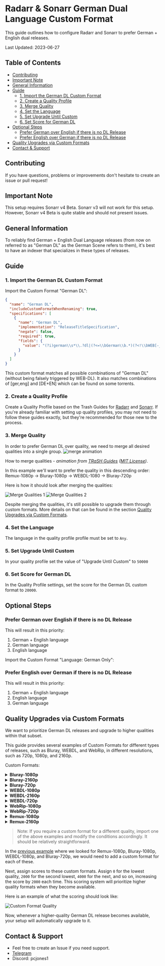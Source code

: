 # Radarr & Sonarr German Dual Language Custom Format

This guide outlines how to configure Radarr and Sonarr to prefer German + English dual releases.

Last Updated: 2023-06-27

## Table of Contents
- [Contributing](#contributing)
- [Important Note](#important-note)
- [General Information](#general-information)
- [Guide](#guide)
  - [1. Import the German DL Custom Format](#1-import-the-german-dl-custom-format)
  - [2. Create a Quality Profile](#2-create-a-quality-profile)
  - [3. Merge Quality](#3-merge-quality)
  - [4. Set the Language](#4-set-the-language)
  - [5. Set Upgrade Until Custom](#5-set-upgrade-until-custom)
  - [6. Set Score for German DL](#6-set-score-for-german-dl)
- [Optional Steps](#optional-steps)
  - [Prefer German over English if there is no DL Release](#prefer-german-over-english-if-there-is-no-dl-release)
  - [Prefer English over German if there is no DL Release](#prefer-english-over-german-if-there-is-no-dl-release)
- [Quality Upgrades via Custom Formats](#quality-upgrades-via-custom-formats)
- [Contact & Support](#contact--support)

## Contributing
If you have questions, problems or improvements don't hesitate to create an issue or pull request!

## Important Note
This setup requires Sonarr v4 Beta. Sonarr v3 will not work for this setup. However, Sonarr v4 Beta is quite stable and should not present issues.

## General Information
To reliably find German + English Dual Language releases (from now on referred to as "German DL" as the German Scene refers to them), it's best to have an indexer that specializes in these types of releases.

## Guide

### 1. Import the German DL Custom Format
Import the Custom Format "German DL":

```json
{
  "name": "German DL",
  "includeCustomFormatWhenRenaming": true,
  "specifications": [
    {
      "name": "German DL",
      "implementation": "ReleaseTitleSpecification",
      "negate": false,
      "required": true,
      "fields": {
        "value": "(?i)german\\s*\\.?dl|(?<=\\bGerman\\b.*)(?<!\\bWEB[-_. ])\\bDL\\b|\\[DE\\+[a-z]{2}\\]|\\[[a-z]{2}\\+DE\\]|ger,\\s*[a-z]{3}\\]|\\[[a-z]{3}\\s*,\\s*ger\\]"
      }
    }
  ]
}
```
This custom format matches all possible combinations of "German DL" (without being falsely triggered by WEB-DL). It also matches combinations of [ger,eng] and [DE+EN] which can be found on some torrents.

### 2. Create a Quality Profile
Create a Quality Profile based on the Trash Guides for [Radarr](https://trash-guides.info/Radarr/radarr-setup-quality-profiles/#trash-quality-profiles) and [Sonarr](https://trash-guides.info/Sonarr/sonarr-setup-quality-profiles/). If you're already familiar with setting up quality profiles, you may not need to follow these guides exactly, but they're recommended for those new to the process.

### 3. Merge Quality

In order to prefer German DL over quality, we need to merge all desired qualities into a single group. 
![merge animation](https://trash-guides.info/Radarr/Tips/images/merge.gif)

How to merge qualities - *animation from [TRaSH Guides](https://trash-guides.info/Radarr/Tips/Merge-quality/) ([MIT License](https://github.com/TRaSH-Guides/Guides/blob/master/LICENSE))*.

In this example we'll want to prefer the quality in this descending order: Remux-1080p -> Bluray-1080p -> WEBDL-1080 -> Bluray-720p

Here is how it should look after merging the qualities:

![Merge Qualities 1](https://raw.githubusercontent.com/PCJones/radarr-sonarr-german-dual-language/main/img/merge_qualities_1.png)
![Merge Qualities 2](https://raw.githubusercontent.com/PCJones/radarr-sonarr-german-dual-language/main/img/merge_qualities_2.png)

Despite merging the qualities, it's still possible to upgrade them through custom formats. More details on that can be found in the section [Quality Upgrades via Custom Formats](#quality-upgrades-via-custom-formats).

### 4. Set the Language
The language in the quality profile profile must be set to `Any`.

### 5. Set Upgrade Until Custom
In your quality profile set the value of "Upgrade Until Custom" to `50000`

### 6. Set Score for German DL
In the Quality Profile settings, set the score for the German DL custom format to `20000`.

## Optional Steps

### Prefer German over English if there is no DL Release
This will result in this priority:
1. German + English language
2. German language
3. English language

Import the Custom Format "Language: German Only":


### Prefer English over German if there is no DL Release
This will result in this priority:
1. German + English language
2. English language
3. German language


## Quality Upgrades via Custom Formats

We want to prioritize German DL releases and upgrade to higher qualities within that subset.

This guide provides several examples of Custom Formats for different types of releases, such as Bluray, WEBDL, and WebRip, in different resolutions, such as 720p, 1080p, and 2160p. 

Custom Formats:

<details>
<summary><b>Bluray-1080p</b></summary>

```json
{
  "name": "Bluray-1080p",
  "includeCustomFormatWhenRenaming": false,
  "specifications": [
    {
      "name": "Bluray",
      "implementation": "SourceSpecification",
      "negate": false,
      "required": true,
      "fields": {
        "value": 9
      }
    },
    {
      "name": "1080p",
      "implementation": "ResolutionSpecification",
      "negate": false,
      "required": true,
      "fields": {
        "value": 1080
      }
    },
    {
      "name": "Not REMUX",
      "implementation": "QualityModifierSpecification",
      "negate": true,
      "required": true,
      "fields": {
        "value": 5
      }
    }
  ]
}
```
</details>

<details>
<summary><b>Bluray-2160p</b></summary>

```json
{
  "name": "Bluray-2160p",
  "includeCustomFormatWhenRenaming": false,
  "specifications": [
    {
      "name": "Bluray",
      "implementation": "SourceSpecification",
      "negate": false,
      "required": true,
      "fields": {
        "value": 9
      }
    },
    {
      "name": "2160p",
      "implementation": "ResolutionSpecification",
      "negate": false,
      "required": true,
      "fields": {
        "value": 2160
      }
    },
    {
      "name": "Not REMUX",
      "implementation": "QualityModifierSpecification",
      "negate": true,
      "required": true,
      "fields": {
        "value": 5
      }
    }
  ]
}
```
</details>

<details>
<summary><b>Bluray-720p</b></summary>

```json
{
  "name": "Bluray-720p",
  "includeCustomFormatWhenRenaming": false,
  "specifications": [
    {
      "name": "Bluray",
      "implementation": "SourceSpecification",
      "negate": false,
      "required": true,
      "fields": {
        "value": 9
      }
    },
    {
      "name": "720p",
      "implementation": "ResolutionSpecification",
      "negate": false,
      "required": true,
      "fields": {
        "value": 720
      }
    },
    {
      "name": "Not REMUX",
      "implementation": "QualityModifierSpecification",
      "negate": true,
      "required": true,
      "fields": {
        "value": 5
      }
    }
  ]
}
```
</details>

<details>
<summary><b>WEBDL-1080p</b></summary>

```json
{
  "name": "WEBDL-1080p",
  "includeCustomFormatWhenRenaming": false,
  "specifications": [
    {


      "name": "WEBDL",
      "implementation": "SourceSpecification",
      "negate": false,
      "required": true,
      "fields": {
        "value": 7
      }
    },
    {
      "name": "1080p",
      "implementation": "ResolutionSpecification",
      "negate": false,
      "required": true,
      "fields": {
        "value": 1080
      }
    }
  ]
}
```
</details>

<details>
<summary><b>WEBDL-2160p</b></summary>

```json
{
  "name": "WEBDL-2160p",
  "includeCustomFormatWhenRenaming": false,
  "specifications": [
    {
      "name": "WEBDL",
      "implementation": "SourceSpecification",
      "negate": false,
      "required": true,
      "fields": {
        "value": 7
      }
    },
    {
      "name": "2160p",
      "implementation": "ResolutionSpecification",
      "negate": false,
      "required": true,
      "fields": {
        "value": 2160
      }
    }
  ]
}
```
</details>

<details>
<summary><b>WEBDL-720p</b></summary>

```json
{
  "name": "WEBDL-720p",
  "includeCustomFormatWhenRenaming": false,
  "specifications": [
    {
      "name": "WEBDL",
      "implementation": "SourceSpecification",
      "negate": false,
      "required": true,
      "fields": {
        "value": 7
      }
    },
    {
      "name": "720p",
      "implementation": "ResolutionSpecification",
      "negate": false,
      "required": true,
      "fields": {
        "value": 720
      }
    }
  ]
}
```
</details>

<details>
<summary><b>WebRip-1080p</b></summary>

```json
{
  "name": "WebRip-1080p",
  "includeCustomFormatWhenRenaming": false,
  "specifications": [
    {
      "name": "WebRip",
      "implementation": "SourceSpecification",
      "negate": false,
      "required": true,
      "fields": {
        "value": 4
      }
    },
    {
      "name": "1080p",
      "implementation": "ResolutionSpecification",
      "negate": false,
      "required": true,
      "fields": {
        "value": 1080
      }
    }
  ]
}
```
</details>

<details>
<summary><b>WebRip-720p</b></summary>

```json
{
  "name": "WebRip-720p",
  "includeCustomFormatWhenRenaming": false,
  "specifications": [
    {
      "name": "WebRip",
      "implementation": "SourceSpecification",
      "negate": false,
      "required": true,
      "fields": {
        "value": 4
      }
    },
    {
      "name": "720p",
      "implementation": "ResolutionSpecification",
      "negate": false,
      "required": true,
      "fields": {
        "value": 720
      }
    }
  ]
}
```
</details>

<details>
<summary><b>Remux-1080p</b></summary>

```json
{
  "name": "Remux-1080p",
  "includeCustomFormatWhenRenaming":

 false,
  "specifications": [
    {
      "name": "1080p",
      "implementation": "ResolutionSpecification",
      "negate": false,
      "required": true,
      "fields": {
        "value": 1080
      }
    },
    {
      "name": "REMUX",
      "implementation": "QualityModifierSpecification",
      "negate": false,
      "required": true,
      "fields": {
        "value": 5
      }
    }
  ]
}
```
</details>

<details>
<summary><b>Remux-2160p</b></summary>

```json
{
  "name": "Remux-2160p",
  "includeCustomFormatWhenRenaming": false,
  "specifications": [
    {
      "name": "2160p",
      "implementation": "ResolutionSpecification",
      "negate": false,
      "required": true,
      "fields": {
        "value": 2160
      }
    },
    {
      "name": "REMUX",
      "implementation": "QualityModifierSpecification",
      "negate": false,
      "required": true,
      "fields": {
        "value": 5
      }
    }
  ]
}
```
</details>

> Note: If you require a custom format for a different quality, import one of the above examples and modify the conditions accordingly. It should be relatively straightforward.

In the [previous example](https://raw.githubusercontent.com/PCJones/radarr-sonarr-german-dual-language/main/img/merge_qualities_2.png) where we looked for Remux-1080p, Bluray-1080p, WEBDL-1080p, and Bluray-720p, we would need to add a custom format for each of these.

Next, assign scores to these custom formats. Assign `0` for the lowest quality, `2000` for the second lowest, `4000` for the next, and so on, increasing the score by `2000` each time. This scoring system will prioritize higher quality formats when they become available. 

Here is an example of what the scoring should look like:

![Custom Format Quality](https://github.com/PCJones/radarr-sonarr-german-dual-language/blob/main/img/custom_format_quality.png?raw=true)

Now, whenever a higher-quality German DL release becomes available, your setup will automatically upgrade to it.

## Contact & Support
- Feel free to create an Issue if you need support. 
- [Telegram](https://t.me/pc_jones)
- Discord: pcjones1
